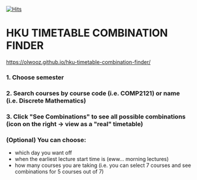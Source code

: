 [![Hits](https://hits.seeyoufarm.com/api/count/incr/badge.svg?url=https%3A%2F%2Fgithub.com%2Folwooz%2Fhku-timetable-combination-finder&count_bg=%2379C83D&title_bg=%23555555&icon=&icon_color=%23E7E7E7&title=hits&edge_flat=false)](https://github.com/olwooz/hku-timetable-combination-finder)

# HKU TIMETABLE COMBINATION FINDER
https://olwooz.github.io/hku-timetable-combination-finder/
### **1. Choose semester**

### **2. Search courses by course code (i.e. COMP2121) or name (i.e. Discrete Mathematics)**

### **3. Click "See Combinations" to see all possible combinations (icon on the right -> view as a "real" timetable)**


### (Optional) You can choose:
* which day you want off
* when the earliest lecture start time is (eww... morning lectures)
* how many courses you are taking (i.e. you can select 7 courses and see combinations for 5 courses out of 7)
